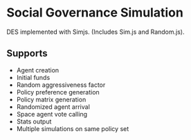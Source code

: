 Social Governance Simulation
=====

DES implemented with Simjs. (Includes Sim.js and Random.js).

Supports
-----
- Agent creation
 - Initial funds
 - Random aggressiveness factor
 - Policy preference generation
- Policy matrix generation
- Randomized agent arrival
- Space agent vote calling
- Stats output
- Multiple simulations on same policy set
